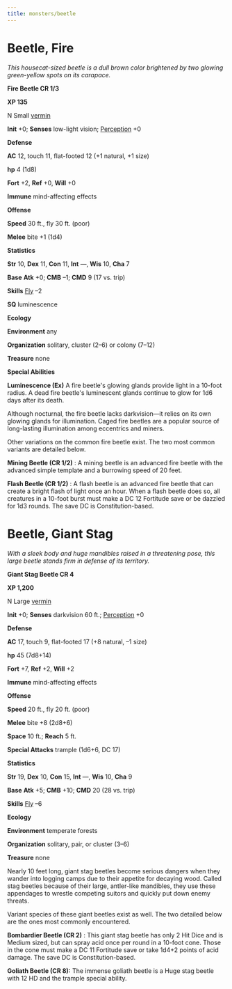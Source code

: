 ```yaml
---
title: monsters/beetle
---
```

# Beetle, Fire

_This housecat-sized beetle is a dull brown color brightened by two glowing green-yellow spots on its carapace._

**Fire Beetle CR 1/3**

**XP 135**

N Small [vermin](creatureTypes.md#_vermin)

**Init** +0; **Senses** low-light vision; [Perception](../skills/perception.md#_perception) +0

**Defense**

**AC** 12, touch 11, flat-footed 12 (+1 natural, +1 size)

**hp** 4 (1d8)

**Fort** +2, **Ref** +0, **Will** +0

**Immune** mind-affecting effects

**Offense**

**Speed** 30 ft., fly 30 ft. (poor)

**Melee** bite +1 (1d4)

**Statistics**

**Str** 10, **Dex** 11, **Con** 11, **Int** —, **Wis** 10, **Cha** 7

**Base**  **Atk** +0; **CMB** –1; **CMD** 9 (17 vs. trip)

**Skills** [Fly](../skills/fly.md#_fly) –2

**SQ** luminescence

**Ecology**

**Environment** any

**Organization** solitary, cluster (2–6) or colony (7–12)

**Treasure** none

**Special Abilities**

**Luminescence (Ex)** A fire beetle's glowing glands provide light in a 10-foot radius. A dead fire beetle's luminescent glands continue to glow for 1d6 days after its death.

Although nocturnal, the fire beetle lacks darkvision—it relies on its own glowing glands for illumination. Caged fire beetles are a popular source of long-lasting illumination among eccentrics and miners.

Other variations on the common fire beetle exist. The two most common variants are detailed below.

**Mining Beetle (CR 1/2)** : A mining beetle is an advanced fire beetle with the advanced simple template and a burrowing speed of 20 feet.

**Flash Beetle (CR 1/2)** : A flash beetle is an advanced fire beetle that can create a bright flash of light once an hour. When a flash beetle does so, all creatures in a 10-foot burst must make a DC 12 Fortitude save or be dazzled for 1d3 rounds. The save DC is Constitution-based.

# Beetle, Giant Stag

_With a sleek body and huge mandibles raised in a threatening pose, this large beetle stands firm in defense of its territory._

**Giant Stag Beetle CR 4**

**XP 1,200**

N Large [vermin](creatureTypes.md#_vermin)

**Init** +0; **Senses** darkvision 60 ft.; [Perception](../skills/perception.md#_perception) +0

**Defense**

**AC** 17, touch 9, flat-footed 17 (+8 natural, –1 size)

**hp** 45 (7d8+14)

**Fort** +7, **Ref** +2, **Will** +2

**Immune** mind-affecting effects

**Offense**

**Speed** 20 ft., fly 20 ft. (poor)

**Melee** bite +8 (2d8+6)

**Space** 10 ft.; **Reach** 5 ft.

**Special Attacks** trample (1d6+6, DC 17)

**Statistics**

**Str** 19, **Dex** 10, **Con** 15, **Int** —, **Wis** 10, **Cha** 9

**Base**  **Atk** +5; **CMB** +10; **CMD** 20 (28 vs. trip)

**Skills** [Fly](../skills/fly.md#_fly) –6

**Ecology**

**Environment** temperate forests

**Organization** solitary, pair, or cluster (3–6)

**Treasure** none

Nearly 10 feet long, giant stag beetles become serious dangers when they wander into logging camps due to their appetite for decaying wood. Called stag beetles because of their large, antler-like mandibles, they use these appendages to wrestle competing suitors and quickly put down enemy threats.

Variant species of these giant beetles exist as well. The two detailed below are the ones most commonly encountered.

**Bombardier Beetle (CR 2)** : This giant stag beetle has only 2 Hit Dice and is Medium sized, but can spray acid once per round in a 10-foot cone. Those in the cone must make a DC 11 Fortitude save or take 1d4+2 points of acid damage. The save DC is Constitution-based.

**Goliath Beetle (CR 8):** The immense goliath beetle is a Huge stag beetle with 12 HD and the trample special ability.

